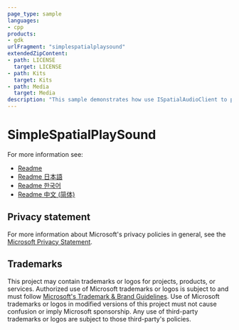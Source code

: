 ```yaml
---
page_type: sample
languages:
- cpp
products:
- gdk
urlFragment: "simplespatialplaysound"
extendedZipContent:
- path: LICENSE
  target: LICENSE
- path: Kits
  target: Kits
- path: Media
  target: Media
description: "This sample demonstrates how use ISpatialAudioClient to playback static audio with height channels using Windows Sonic technologies in an Xbox title."
---
```


# SimpleSpatialPlaySound

For more information see: 
- [Readme](https://github.com/microsoft/Xbox-GDK-Samples/blob/main/Samples/Audio/SimpleSpatialPlaySound/readme_en-us.md)
- [Readme 日本語](https://github.com/microsoft/Xbox-GDK-Samples/blob/main/Samples/Audio/SimpleSpatialPlaySound/readme_ja-jp.md)
- [Readme 한국어](https://github.com/microsoft/Xbox-GDK-Samples/blob/main/Samples/Audio/SimpleSpatialPlaySound/readme_ko-kr.md)
- [Readme 中文 (简体)](https://github.com/microsoft/Xbox-GDK-Samples/blob/main/Samples/Audio/SimpleSpatialPlaySound/readme_zh-cn.md)

## Privacy statement

For more information about Microsoft's privacy policies in general, see the [Microsoft Privacy Statement](https://privacy.microsoft.com/privacystatement/).

## Trademarks

This project may contain trademarks or logos for projects, products, or services. Authorized use of Microsoft trademarks or logos is subject to and must follow [Microsoft's Trademark & Brand Guidelines](https://www.microsoft.com/en-us/legal/intellectualproperty/trademarks/usage/general). Use of Microsoft trademarks or logos in modified versions of this project must not cause confusion or imply Microsoft sponsorship. Any use of third-party trademarks or logos are subject to those third-party's policies.
